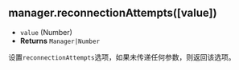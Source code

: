 ## manager.reconnectionAttempts([value])

- `value` (Number)
- **Returns** `Manager|Number`

设置`reconnectionAttempts`选项，如果未传递任何参数，则返回该选项。